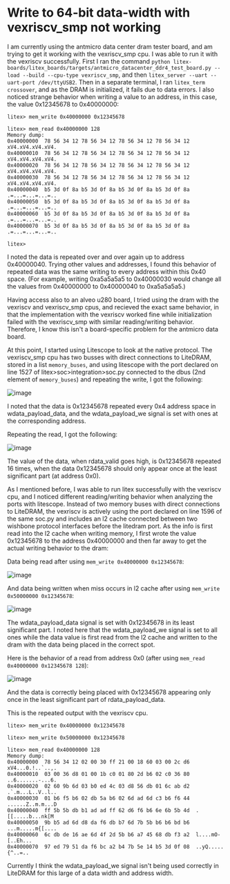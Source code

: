 
# Write to 64-bit data-width with vexriscv_smp not working

I am currently using the antmicro data center dram tester board, and am trying to get it working with the vexriscv_smp cpu. I was able to run it with the vexriscv successfully. First I ran the command ```python litex-boards/litex_boards/targets/antmicro_datacenter_ddr4_test_board.py --load --build --cpu-type vexriscv_smp```, and then ```litex_server --uart --uart-port /dev/ttyUSB2```. Then in a separate terminal, I ran ```litex_term crossover```, and as the DRAM is initialized, it fails due to data errors. I also noticed strange behavior when writing a value to an address, in this case, the value 0x12345678 to 0x40000000:

```
litex> mem_write 0x40000000 0x12345678

litex> mem_read 0x40000000 128   
Memory dump:
0x40000000  78 56 34 12 78 56 34 12 78 56 34 12 78 56 34 12  xV4.xV4.xV4.xV4.
0x40000010  78 56 34 12 78 56 34 12 78 56 34 12 78 56 34 12  xV4.xV4.xV4.xV4.
0x40000020  78 56 34 12 78 56 34 12 78 56 34 12 78 56 34 12  xV4.xV4.xV4.xV4.
0x40000030  78 56 34 12 78 56 34 12 78 56 34 12 78 56 34 12  xV4.xV4.xV4.xV4.
0x40000040  b5 3d 0f 8a b5 3d 0f 8a b5 3d 0f 8a b5 3d 0f 8a  .=...=...=...=..
0x40000050  b5 3d 0f 8a b5 3d 0f 8a b5 3d 0f 8a b5 3d 0f 8a  .=...=...=...=..
0x40000060  b5 3d 0f 8a b5 3d 0f 8a b5 3d 0f 8a b5 3d 0f 8a  .=...=...=...=..
0x40000070  b5 3d 0f 8a b5 3d 0f 8a b5 3d 0f 8a b5 3d 0f 8a  .=...=...=...=..

litex> 
```
I noted the data is repeated over and over again up to address 0x40000040. Trying other values and addresses, I found this behavior of repeated data was the same writing to every address within this 0x40 space. (For example, writing 0xa5a5a5a5 to 0x40000030 would change all the values from 0x40000000 to 0x40000040 to 0xa5a5a5a5.)

Having access also to an alveo u280 board, I tried using the dram with the vexriscv and vexriscv_smp cpus, and recieved the exact same behavior, in that the implementation with the vexriscv worked fine while initialization failed with the vexriscv_smp with similar reading/writing behavior. Therefore, I know this isn't a board-specific problem for the antmicro data board.

At this point, I started using Litescope to look at the native protocol. The vexriscv_smp cpu has two busses with direct connections to LiteDRAM, stored in a list ```memory_buses```, and using litescope with the port declared on line 1527 of litex>soc>integration>soc.py connected to the dbus (2nd element of ```memory_buses```) and repeating the write, I got the following:

![image](https://user-images.githubusercontent.com/83432874/226158591-39436a0f-0fb7-4b6d-b6f8-2a480c19de56.png)

I noted that the data is 0x12345678 repeated every 0x4 address space in wdata_payload_data, and the wdata_payload_we signal is set with ones at the corresponding address.

Repeating the read, I got the following:

![image](https://user-images.githubusercontent.com/83432874/226158774-1b39ca60-c802-4553-97f1-ff790eae8a0e.png)

The value of the data, when rdata_valid goes high, is 0x12345678 repeated 16 times, when the data 0x12345678 should only appear once at the least significant part (at address 0x0).

As I mentioned before, I was able to run litex successfully with the vexriscv cpu, and I noticed different reading/writing behavior when analyzing the ports with litescope. Instead of two memory buses with direct connections to LiteDRAM, the vexriscv is actively using the port declared on line 1596 of the same soc.py and includes an l2 cache connected between two wishbone protocol interfaces before the litedram port. As the info is first read into the l2 cache when writing memory, I first wrote the value 0x12345678 to the address 0x40000000 and then far away to get the actual writing behavior to the dram: 

Data being read after using ```mem_write 0x40000000 0x12345678```:

![image](https://user-images.githubusercontent.com/83432874/226153375-6c55cb67-bff6-460b-ab47-fdc112b4f77a.png)

And data being written when miss occurs in l2 cache after using ```mem_write 0x50000000 0x12345678```:

![image](https://user-images.githubusercontent.com/83432874/226153657-0a1a2a87-b5b8-4ee2-a854-621efd92bbce.png)

The wdata_payload_data signal is set with 0x12345678 in its least significant part. I noted here that the wdata_payload_we signal is set to all ones while the data value is first read from the l2 cache and written to the dram with the data being placed in the correct spot. 

Here is the behavior of a read from address 0x0 (after using ```mem_read 0x40000000 0x12345678 128```):

![image](https://user-images.githubusercontent.com/83432874/226159445-9b488a5d-742f-4732-a721-f84efc266c6d.png)

And the data is correctly being placed with 0x12345678 appearing only once in the least significant part of rdata_payload_data.

This is the repeated output with the vexriscv cpu.

```
litex> mem_write 0x40000000 0x12345678       

litex> mem_write 0x50000000 0x12345678 

litex> mem_read 0x40000000 128
Memory dump:
0x40000000  78 56 34 12 02 00 30 ff 21 00 18 60 03 00 2c d6  xV4...0.!..`..,.
0x40000010  03 00 36 d8 01 00 1b c0 01 80 2d b6 02 c0 36 80  ..6.......-...6.
0x40000020  02 60 9b 6d 03 b0 ed 4c 03 d8 56 db 01 6c ab d2  .`.m...L..V..l..
0x40000030  01 b6 f5 b6 02 db 5a b6 02 6d ad 6d c3 b6 f6 44  ......Z..m.m...D
0x40000040  ff 5b 5b db b1 ad ad ff 62 d6 f6 b6 6e 6b 5b 4d  .[[.....b...nk[M
0x40000050  9b b5 ad 6d d8 da f6 db b7 6d 7b 5b b6 b6 bd b6  ...m.....m{[....
0x40000060  6c db de 16 ae 6d 4f 2d 5b b6 a7 45 68 db f3 a2  l....mO-[..Eh...
0x40000070  97 ed 79 51 da f6 bc a2 b4 7b 5e 14 b5 3d 0f 08  ..yQ.....{^..=..
```

Currently I think the wdata_payload_we signal isn't being used correctly in LiteDRAM for this large of a data width and address width.



